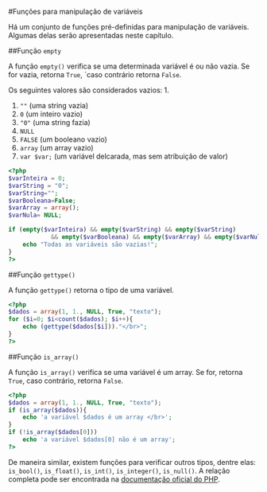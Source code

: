 #Funções para manipulação de variáveis

Há um conjunto de funções pré-definidas para manipulação de variáveis. Algumas delas serão apresentadas neste capítulo. 

##Função `empty`

A função `empty()` verifica se uma determinada variável é ou não vazia. Se for vazia, retorna `True`, ´caso contrário retorna `False`.

Os seguintes valores são considerados vazios: 1.
1. `""` (uma string vazia)
2. `0` (um inteiro vazio)
3. `"0"` (uma string fazia)
4. `NULL` 
5. `FALSE` (um booleano vazio)
6. `array` (um array vazio)
7. `var $var;` (um variável delcarada, mas sem atribuição de valor)

```php
<?php
$varInteira = 0;
$varString = "0";
$varString="";
$varBooleana=False;
$varArray = array();
$varNula= NULL;

if (empty($varInteira) && empty($varString) && empty($varString)
            && empty($varBooleana) && empty($varArray) && empty($varNula)){
    echo "Todas as variáveis são vazias!";
}
?>
```

##Função `gettype()`

A função `gettype()` retorna o tipo de uma variável.

```php
<?php
$dados = array(1, 1., NULL, True, "texto");
for ($i=0; $i<count($dados); $i++){
    echo (gettype($dados[$i]))."</br>";
}
?>
```
##Função `is_array()`

A função `is_array()` verifica se uma variável é um array. Se for, retorna `True`, caso contrário, retorna `False`.

```php
<?php
$dados = array(1, 1., NULL, True, "texto");
if (is_array($dados)){
    echo 'a variável $dados é um array </br>';
}
if (!is_array($dados[0]))
    echo 'a variável $dados[0] não é um array';
?>
```
De maneira similar, existem funções para verificar outros tipos, dentre elas: `is_bool()`, `is_float()`, `is_int()`, `is_integer()`, `is_null()`. A relação completa pode ser encontrada na [documentação oficial do PHP](http://php.net/). 